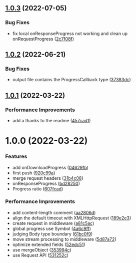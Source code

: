 ## [1.0.3](https://github.com/molvqingtai/resreq/compare/v1.0.2...v1.0.3) (2022-07-05)


### Bug Fixes

* fix local onResponseProgress not working and clean up onRequestProgress ([2c7f08f](https://github.com/molvqingtai/resreq/commit/2c7f08f7a48e5308742d6eb61de3eb8105eb3d83))

## [1.0.2](https://github.com/molvqingtai/resreq/compare/v1.0.1...v1.0.2) (2022-06-21)


### Bug Fixes

* output file contains the ProgressCallback type ([37383dc](https://github.com/molvqingtai/resreq/commit/37383dc170bd09573e6848ebad658e5af0d23c3c))

## [1.0.1](https://github.com/molvqingtai/resreq/compare/v1.0.0...v1.0.1) (2022-03-22)


### Performance Improvements

* add a thanks to the readme ([457cad1](https://github.com/molvqingtai/resreq/commit/457cad1b02d83cecde519524fe743d3f4d0caff7))

# 1.0.0 (2022-03-22)


### Features

* add onDownloadProgress ([04629fb](https://github.com/molvqingtai/resreq/commit/04629fb402d7c2ef49f051f9fcbebad765d27c8e))
* first push ([920c99a](https://github.com/molvqingtai/resreq/commit/920c99a08a911c2640ebf4e0f72bff6eaab9f50a))
* merge request headers ([31b4c08](https://github.com/molvqingtai/resreq/commit/31b4c08d3b267900be7f452d71754fbc373f13f2))
* onResponseProgress ([bd28250](https://github.com/molvqingtai/resreq/commit/bd28250a05dbbbd22d5cefe4f0e66e629cb524dc))
* Progress ratio ([607fcad](https://github.com/molvqingtai/resreq/commit/607fcad9c145543cf0f3ef51214dfbdfa4b33157))


### Performance Improvements

* add content-length comment ([aa2806d](https://github.com/molvqingtai/resreq/commit/aa2806ddcd4e70d640dfef500fea0c480cbf5af8))
* align the default timeout with XMLHttpRequest ([189e2e3](https://github.com/molvqingtai/resreq/commit/189e2e34bb6b73ebd0b01cec819cc1d5266c32d0))
* create request in middleware ([a81c5ac](https://github.com/molvqingtai/resreq/commit/a81c5acc02edec4d5a06b197d484049851789707))
* global progress use Symbol ([4a6c9ff](https://github.com/molvqingtai/resreq/commit/4a6c9ff8387cb00c832e3540e86642f25932daf4))
* judging Body type boundary ([61bc0f9](https://github.com/molvqingtai/resreq/commit/61bc0f9c6f8ed251a01b3f2f6d15bfa63771654c))
* move stream processing to middleware ([5d87a72](https://github.com/molvqingtai/resreq/commit/5d87a7220ea1e7aca0e96c85ca68ea961f8b22b4))
* optimize extended fields ([52edc51](https://github.com/molvqingtai/resreq/commit/52edc512edc3f821f004d15503e2a113af48e389))
* use mergeObject ([353994c](https://github.com/molvqingtai/resreq/commit/353994ca980c15a6ac545d5be91762be427863ce))
* use Request API ([531252c](https://github.com/molvqingtai/resreq/commit/531252c3edfcc7fc1c9febf17d6bfff641654762))
